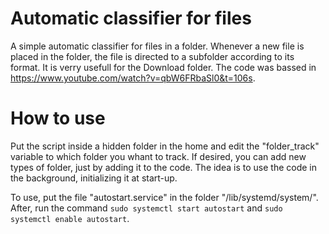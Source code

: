 # Automatic classifier for files
A simple automatic classifier for files in a folder. Whenever a new file is placed in the folder, the file is directed to a subfolder according to its format. It is verry usefull for the Download folder. The code was bassed in https://www.youtube.com/watch?v=qbW6FRbaSl0&t=106s.

# How to use
Put the script inside a hidden folder in the home and edit the "folder_track" variable to which folder you whant to track. If desired, you can add new types of folder, just by adding it to the code.
The idea is to use the code in the background, initializing it at start-up.

To use, put the file "autostart.service" in the folder "/lib/systemd/system/". After, run the command `sudo systemctl start autostart` and `sudo systemctl enable autostart`. 

